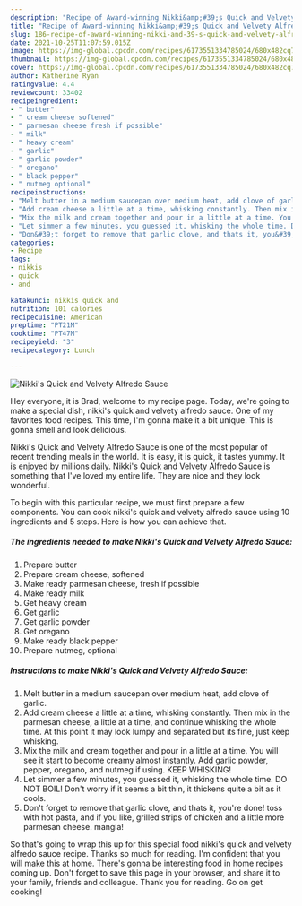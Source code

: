 ```yaml
---
description: "Recipe of Award-winning Nikki&amp;#39;s Quick and Velvety Alfredo Sauce"
title: "Recipe of Award-winning Nikki&amp;#39;s Quick and Velvety Alfredo Sauce"
slug: 186-recipe-of-award-winning-nikki-and-39-s-quick-and-velvety-alfredo-sauce
date: 2021-10-25T11:07:59.015Z
image: https://img-global.cpcdn.com/recipes/6173551334785024/680x482cq70/nikkis-quick-and-velvety-alfredo-sauce-recipe-main-photo.jpg
thumbnail: https://img-global.cpcdn.com/recipes/6173551334785024/680x482cq70/nikkis-quick-and-velvety-alfredo-sauce-recipe-main-photo.jpg
cover: https://img-global.cpcdn.com/recipes/6173551334785024/680x482cq70/nikkis-quick-and-velvety-alfredo-sauce-recipe-main-photo.jpg
author: Katherine Ryan
ratingvalue: 4.4
reviewcount: 33402
recipeingredient:
- " butter"
- " cream cheese softened"
- " parmesan cheese fresh if possible"
- " milk"
- " heavy cream"
- " garlic"
- " garlic powder"
- " oregano"
- " black pepper"
- " nutmeg optional"
recipeinstructions:
- "Melt butter in a medium saucepan over medium heat, add clove of garlic."
- "Add cream cheese a little at a time, whisking constantly. Then mix in the parmesan cheese, a little at a time, and continue whisking the whole time. At this point it may look lumpy and separated but its fine, just keep whisking."
- "Mix the milk and cream together and pour in a little at a time. You will see it start to become creamy almost instantly. Add garlic powder, pepper, oregano, and nutmeg if using. KEEP WHISKING!"
- "Let simmer a few minutes, you guessed it, whisking the whole time. DO NOT BOIL! Don&#39;t worry if it seems a bit thin, it thickens quite a bit as it cools."
- "Don&#39;t forget to remove that garlic clove, and thats it, you&#39;re done! toss with hot pasta, and if you like, grilled strips of chicken and a little more parmesan cheese. mangia!"
categories:
- Recipe
tags:
- nikkis
- quick
- and

katakunci: nikkis quick and 
nutrition: 101 calories
recipecuisine: American
preptime: "PT21M"
cooktime: "PT47M"
recipeyield: "3"
recipecategory: Lunch

---
```



![Nikki&#39;s Quick and Velvety Alfredo Sauce](https://img-global.cpcdn.com/recipes/6173551334785024/680x482cq70/nikkis-quick-and-velvety-alfredo-sauce-recipe-main-photo.jpg)

Hey everyone, it is Brad, welcome to my recipe page. Today, we're going to make a special dish, nikki&#39;s quick and velvety alfredo sauce. One of my favorites food recipes. This time, I'm gonna make it a bit unique. This is gonna smell and look delicious.



Nikki&#39;s Quick and Velvety Alfredo Sauce is one of the most popular of recent trending meals in the world. It is easy, it is quick, it tastes yummy. It is enjoyed by millions daily. Nikki&#39;s Quick and Velvety Alfredo Sauce is something that I've loved my entire life. They are nice and they look wonderful.


To begin with this particular recipe, we must first prepare a few components. You can cook nikki&#39;s quick and velvety alfredo sauce using 10 ingredients and 5 steps. Here is how you can achieve that.

<!--inarticleads1-->

##### The ingredients needed to make Nikki&#39;s Quick and Velvety Alfredo Sauce:

1. Prepare  butter
1. Prepare  cream cheese, softened
1. Make ready  parmesan cheese, fresh if possible
1. Make ready  milk
1. Get  heavy cream
1. Get  garlic
1. Get  garlic powder
1. Get  oregano
1. Make ready  black pepper
1. Prepare  nutmeg, optional




<!--inarticleads2-->

##### Instructions to make Nikki&#39;s Quick and Velvety Alfredo Sauce:

1. Melt butter in a medium saucepan over medium heat, add clove of garlic.
1. Add cream cheese a little at a time, whisking constantly. Then mix in the parmesan cheese, a little at a time, and continue whisking the whole time. At this point it may look lumpy and separated but its fine, just keep whisking.
1. Mix the milk and cream together and pour in a little at a time. You will see it start to become creamy almost instantly. Add garlic powder, pepper, oregano, and nutmeg if using. KEEP WHISKING!
1. Let simmer a few minutes, you guessed it, whisking the whole time. DO NOT BOIL! Don&#39;t worry if it seems a bit thin, it thickens quite a bit as it cools.
1. Don&#39;t forget to remove that garlic clove, and thats it, you&#39;re done! toss with hot pasta, and if you like, grilled strips of chicken and a little more parmesan cheese. mangia!




So that's going to wrap this up for this special food nikki&#39;s quick and velvety alfredo sauce recipe. Thanks so much for reading. I'm confident that you will make this at home. There's gonna be interesting food in home recipes coming up. Don't forget to save this page in your browser, and share it to your family, friends and colleague. Thank you for reading. Go on get cooking!
